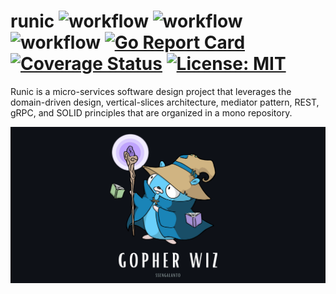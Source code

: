 # runic ![workflow](https://github.com/ssengalanto/runic/actions/workflows/dev.yml/badge.svg) ![workflow](https://github.com/ssengalanto/runic/actions/workflows/staging.yml/badge.svg) ![workflow](https://github.com/ssengalanto/runic/actions/workflows/prod.yml/badge.svg) [![Go Report Card](https://goreportcard.com/badge/github.com/ssengalanto/runic)](https://goreportcard.com/report/github.com/ssengalanto/runic) [![Coverage Status](https://coveralls.io/repos/github/ssengalanto/runic/badge.svg?branch=dev)](https://coveralls.io/github/ssengalanto/runic?branch=dev) [![License: MIT](https://img.shields.io/badge/License-MIT-yellow.svg)](https://opensource.org/licenses/MIT)
Runic is a micro-services software design project that leverages the domain-driven design, vertical-slices architecture, mediator pattern, REST, gRPC, and SOLID principles that are organized in a mono repository.

![Gopher Wiz](./assets/ssengalanto-gopher-wiz.png)